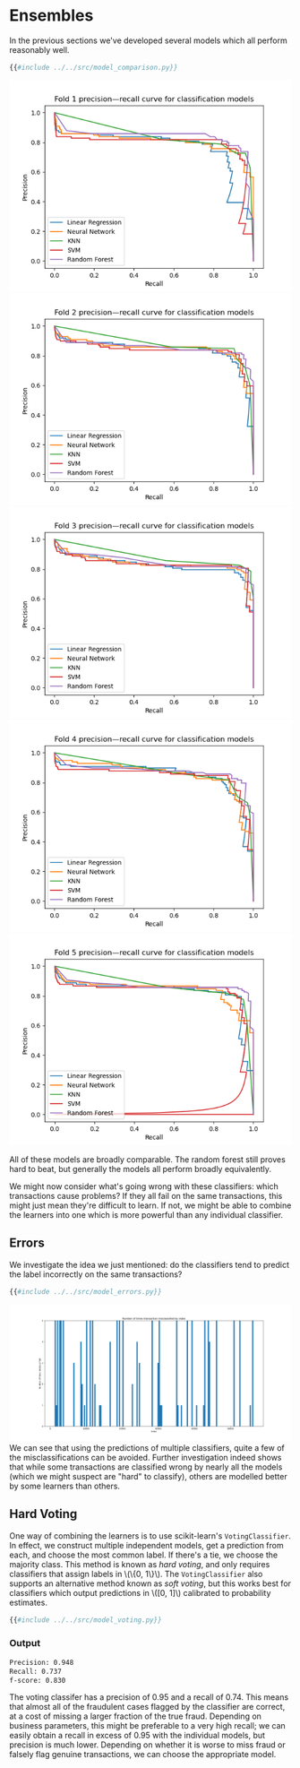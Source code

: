 # Ensembles
In the previous sections we've developed several models which all perform reasonably well. 
```python
{{#include ../../src/model_comparison.py}}
```
![Results on fold 1 for refined classifiers](images/final_fold1.png)
![Results on fold 2 for refined classifiers](images/final_fold2.png)
![Results on fold 3 for refined classifiers](images/final_fold3.png)
![Results on fold 4 for refined classifiers](images/final_fold4.png)
![Results on fold 5 for refined classifiers](images/final_fold5.png)

All of these models are broadly comparable. The random forest still proves hard to beat, but generally the models all perform broadly 
equivalently.

We might now consider what's going wrong with these classifiers: which transactions cause problems? If they all fail on the same transactions, this might just mean they're difficult to learn. If not, we might be able to combine the learners into one which is more powerful than any individual classifier.

## Errors
We investigate the idea we just mentioned: do the classifiers tend to predict the label incorrectly on the same transactions?
```python
{{#include ../../src/model_errors.py}}
```
![Misclassification histogram](images/ensemble_misclassifications.png)
We can see that using the predictions of multiple classifiers, quite a few of the misclassifications can be avoided. Further investigation indeed shows that while some transactions are classified wrong by nearly all the models (which we might suspect are "hard" to classify), others are modelled better by some learners than others.  
## Hard Voting
One way of combining the learners is to use scikit-learn's `VotingClassifier`. In effect, we construct multiple independent models, get a prediction from each, and choose the most common label. If there's a tie, we choose the majority class. This method is known as *hard voting*, and only requires classifiers that assign labels in \\(\\{0, 1\\}\\). The `VotingClassifier` also supports an alternative method known as *soft voting*, but this works best for classifiers which output predictions in \\([0, 1]\\) calibrated to probability estimates.

```python
{{#include ../../src/model_voting.py}}
```

### Output
```
Precision: 0.948
Recall: 0.737
f-score: 0.830
```
The voting classifer has a precision of 0.95 and a recall of 0.74. This means that almost all of the fraudulent cases flagged by the classifier are correct, at a cost of missing a larger fraction of the true fraud. Depending on business parameters, this might be preferable to a very high recall; we can easily obtain a recall in excess of 0.95 with the individual models, but precision is much lower. Depending on whether it is worse to miss fraud or falsely flag genuine transactions, we can choose the appropriate model.